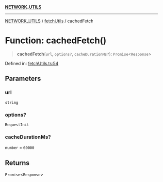 [**NETWORK_UTILS**](../../README.md)

***

[NETWORK_UTILS](../../README.md) / [fetchUtils](../README.md) / cachedFetch

# Function: cachedFetch()

> **cachedFetch**(`url`, `options?`, `cacheDurationMs?`): `Promise`\<`Response`\>

Defined in: [fetchUtils.ts:54](https://github.com/dailker/everyutil/blob/0ec5ce08552e5059ec58e2975404aeb74a6202b1/src/network/fetchUtils.ts#L54)

## Parameters

### url

`string`

### options?

`RequestInit`

### cacheDurationMs?

`number` = `60000`

## Returns

`Promise`\<`Response`\>
